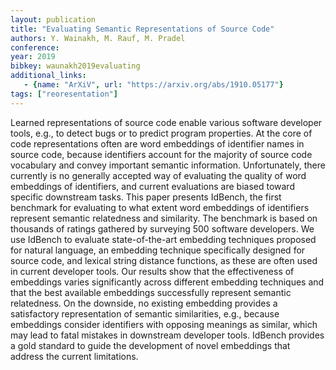 ```yaml
---
layout: publication
title: "Evaluating Semantic Representations of Source Code"
authors: Y. Wainakh, M. Rauf, M. Pradel
conference:
year: 2019
bibkey: waunakh2019evaluating
additional_links:
   - {name: "ArXiV", url: "https://arxiv.org/abs/1910.05177"}
tags: ["reoresentation"]
---
```

Learned representations of source code enable various software developer tools, e.g., to detect bugs or to predict program properties. At the core of code representations often are word embeddings of identifier names in source code, because identifiers account for the majority of source code vocabulary and convey important semantic information. Unfortunately, there currently is no generally accepted way of evaluating the quality of word embeddings of identifiers, and current evaluations are biased toward specific downstream tasks. This paper presents IdBench, the first benchmark for evaluating to what extent word embeddings of identifiers represent semantic relatedness and similarity. The benchmark is based on thousands of ratings gathered by surveying 500 software developers. We use IdBench to evaluate state-of-the-art embedding techniques proposed for natural language, an embedding technique specifically designed for source code, and lexical string distance functions, as these are often used in current developer tools. Our results show that the effectiveness of embeddings varies significantly across different embedding techniques and that the best available embeddings successfully represent semantic relatedness. On the downside, no existing embedding provides a satisfactory representation of semantic similarities, e.g., because embeddings consider identifiers with opposing meanings as similar, which may lead to fatal mistakes in downstream developer tools. IdBench provides a gold standard to guide the development of novel embeddings that address the current limitations. 
